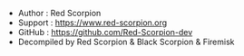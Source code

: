 * Author  : Red Scorpion 
* Support : https://www.red-scorpion.org 
* GitHub  : https://github.com/Red-Scorpion-dev
* Decompiled by Red Scorpion & Black Scorpion & Firemisk

